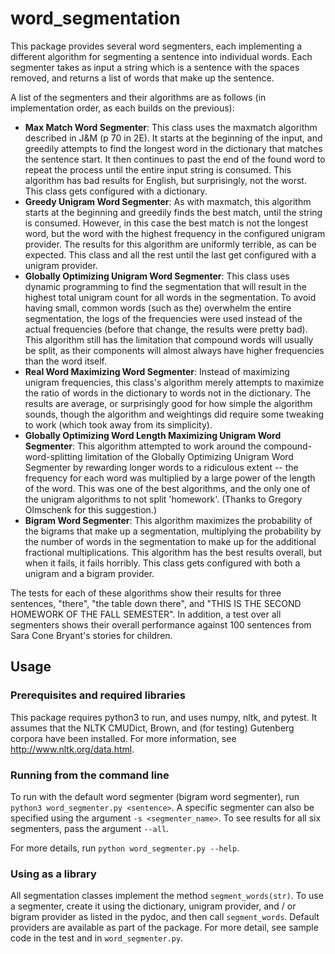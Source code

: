 # word_segmentation

This package provides several word segmenters, each implementing a different algorithm for segmenting a sentence into individual words.  Each segmenter takes as input a string which is a sentence with the spaces removed, and returns a list of words that make up the sentence.

A list of the segmenters and their algorithms are as follows (in implementation order, as each builds on the previous):
* **Max Match Word Segmenter**:  This class uses the maxmatch algorithm described in J&M (p 70 in 2E).  It starts at the beginning of the input, and greedily attempts to find the longest word in the dictionary that matches the sentence start.  It then continues to past the end of the found word to repeat the process until the entire input string is consumed.  This algorithm has bad results for English, but surprisingly, not the worst.  This class gets configured with a dictionary.
* **Greedy Unigram Word Segmenter**:  As with maxmatch, this algorithm starts at the beginning and greedily finds the best match, until the string is consumed.  However, in this case the best match is not the longest word, but the word with the highest frequency in the configured unigram provider.  The results for this algorithm are uniformly terrible, as can be expected.  This class and all the rest until the last get configured with a unigram provider.
* **Globally Optimizing Unigram Word Segmenter**:  This class uses dynamic programming to find the segmentation that will result in the highest total unigram count for all words in the segmentation.  To avoid having small, common words (such as the) overwhelm the entire segmentation, the logs of the frequencies were used instead of the actual frequencies (before that change, the results were pretty bad).  This algorithm still has the limitation that compound words will usually be split, as their components will almost always have higher frequencies than the word itself.
* **Real Word Maximizing Word Segmenter**:  Instead of maximizing unigram frequencies, this class's algorithm merely attempts to maximize the ratio of words in the dictionary to words not in the dictionary.  The results are average, or surprisingly good for how simple the algorithm sounds, though the algorithm and weightings did require some tweaking to work (which took away from its simplicity).
* **Globally Optimizing Word Length Maximizing Unigram Word Segmenter**: This algorithm attempted to work around the compound-word-splitting limitation of the Globally Optimizing Unigram Word Segmenter by rewarding longer words to a ridiculous extent -- the frequency for each word was multiplied by a large power of the length of the word.  This was one of the best algorithms, and the only one of the unigram algorithms to not split 'homework'.  (Thanks to Gregory Olmschenk for this suggestion.)
* **Bigram Word Segmenter**: This algorithm maximizes the probability of the bigrams that make up a segmentation, multiplying the probability by the number of words in the segmentation to make up for the additional fractional multiplications.  This algorithm has the best results overall, but when it fails, it fails horribly.  This class gets configured with both a unigram and a bigram provider.

The tests for each of these algorithms show their results for three sentences, "there", "the table down there", and "THIS IS THE SECOND HOMEWORK OF THE FALL SEMESTER".  In addition, a test over all segmenters shows their overall performance against 100 sentences from Sara Cone Bryant's stories for children.


## Usage
### Prerequisites and required libraries
This package requires python3 to run, and uses numpy, nltk, and pytest. It assumes that the NLTK CMUDict, Brown, and (for testing) Gutenberg corpora have been installed. For more information, see http://www.nltk.org/data.html.

### Running from the command line
To run with the default word segmenter (bigram word segmenter), run `python3 word_segmenter.py <sentence>`.  A specific segmenter can also be specified using the argument `-s <segmenter_name>`.  To see results for all six segmenters, pass the argument `--all`.

For more details, run `python word_segmenter.py --help`.

### Using as a library
All segmentation classes implement the method `segment_words(str)`.  To use a segmenter, create it using the dictionary, unigram provider, and / or bigram provider as listed in the pydoc, and then call `segment_words`.  Default providers are available as part of the package.  For more detail, see sample code in the test and in `word_segmenter.py`. 
